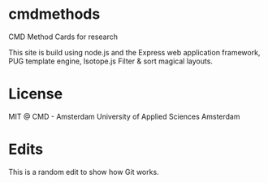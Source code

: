 # cmdmethods
CMD Method Cards for research

This site is build using node.js and the Express web application framework, PUG template engine, Isotope.js Filter & sort magical layouts.

# License
MIT @ CMD - Amsterdam University of Applied Sciences Amsterdam

# Edits

This is a random edit to show how Git works.
